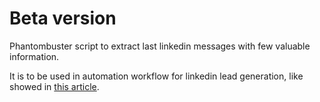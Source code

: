 # Beta version

Phantombuster script to extract last linkedin messages with few valuable information.

It is to be used in automation workflow for linkedin lead generation, like showed in [this article](https://steemit.com/linkedin/@growth-hack/automated-outreach-workflow-for-linkedin?fbclid=IwAR2BTj177jD81ZKApOjBUTzBtC8DBEsS1PCqlW8B6eg45rC7lvvoSkmHW-s).


